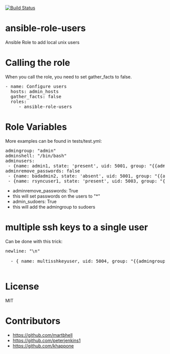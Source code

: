 [![Build Status](https://travis-ci.org/CSCfi/ansible-role-users.svg)](https://travis-ci.org/CSC-IT-Center-for-Science/ansible-role-users)
# ansible-role-users
Ansible Role to add local unix users

# Calling the role

When you call the role, you need to set gather_facts to false.

<pre>
- name: Configure users
  hosts: admin_hosts
  gather_facts: false
  roles:
     - ansible-role-users
</pre>

# Role Variables

More examples can be found in tests/test.yml:
<pre>
admingroup: "admin"
adminshell: "/bin/bash"
adminusers:
 - {name: admin1, state: 'present', uid: 5001, group: "{{admingroup}}", shell: "{{adminshell}}", pubkey: "ssh-rsa KEY admin1@example.com" }
adminremove_passwords: false
 - {name: badadmin2, state: 'absent', uid: 5001, group: "{{admingroup}}", shell: "{{adminshell}}", pubkey: "ssh-rsa KEY badadmin2@example.com" }
 - {name: rsyncuser1, state: 'present', uid: 5003, group: "{{admingroup}}", shell: "{{adminshell}}", pubkey: "ssh-rsa KEY rsync1@example.com", options: 'command="/usr/local/bin/rrsync /allow/rrsync/here/directory",no-agent-forwarding,no-port-forwarding,no-pty,no-user-rc,no-X11-forwarding' }
</pre>

 - adminremove_passwords: True
  - this will set passwords on the users to "\*"
 - admin_sudoers: True
  - this will add the admingroup to sudoers

# multiple ssh keys to a single user

Can be done with this trick:
<pre>
newline: "\n"

  - { name: multisshkeyuser, uid: 5004, group: "{{admingroup}}", groups: "agroup,bgroup", state: "present", shell: "{{adminshell}}", pubkey: "ssh-rsa KEY1 {{ newline }} ssh-rsa KEY2 {{ newline }} ssh-rsa KEY3" }

</pre>

# License

MIT

# Contributors

 - https://github.com/martbhell
 - https://github.com/peterjenkins1
 - https://github.com/khappone
